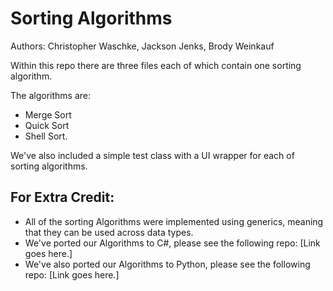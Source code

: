 # Sorting Algorithms
Authors: Christopher Waschke, Jackson Jenks, Brody Weinkauf

Within this repo there are three files each of which contain one sorting algorithm.

The algorithms are:
- Merge Sort
- Quick Sort
- Shell Sort.

We've also included a simple test class with a UI wrapper for each of sorting algorithms.

## For Extra Credit:
- All of the sorting Algorithms were implemented using generics, meaning that they can be used across data types.
- We've ported our Algorithms to C#, please see the following repo: [Link goes here.]
- We've also ported our Algorithms to Python, please see the following repo: [Link goes here.]